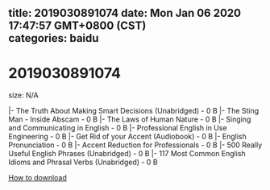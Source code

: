
title: 2019030891074
date: Mon Jan 06 2020 17:47:57 GMT+0800 (CST)    
categories: baidu
---

# 2019030891074
size: N/A
 
 
|- The Truth About Making Smart Decisions (Unabridged) - 0 B
|- The Sting Man - Inside Abscam - 0 B
|- The Laws of Human Nature - 0 B
|- Singing and Communicating in English - 0 B
|- Professional English in Use Engineering - 0 B
|- Get Rid of your Accent (Audiobook) - 0 B
|- English Pronunciation - 0 B
|- Accent Reduction for Professionals - 0 B
|- 500 Really Useful English Phrases (Unabridged) - 0 B
|- 117 Most Common English Idioms and Phrasal Verbs (Unabridged) - 0 B

[How to download](https://bpcam.bemobtrk.com/go/2ceec3aa-1ca2-46d6-b9ff-aaa5c184517c?jno=2036)